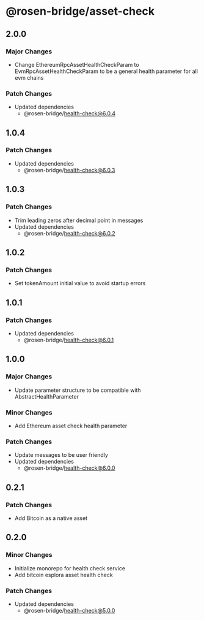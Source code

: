 # @rosen-bridge/asset-check

## 2.0.0

### Major Changes

- Change EthereumRpcAssetHealthCheckParam to EvmRpcAssetHealthCheckParam to be a general health parameter for all evm chains

### Patch Changes

- Updated dependencies
  - @rosen-bridge/health-check@6.0.4

## 1.0.4

### Patch Changes

- Updated dependencies
  - @rosen-bridge/health-check@6.0.3

## 1.0.3

### Patch Changes

- Trim leading zeros after decimal point in messages
- Updated dependencies
  - @rosen-bridge/health-check@6.0.2

## 1.0.2

### Patch Changes

- Set tokenAmount initial value to avoid startup errors

## 1.0.1

### Patch Changes

- Updated dependencies
  - @rosen-bridge/health-check@6.0.1

## 1.0.0

### Major Changes

- Update parameter structure to be compatible with AbstractHealthParameter

### Minor Changes

- Add Ethereum asset check health parameter

### Patch Changes

- Update messages to be user friendly
- Updated dependencies
  - @rosen-bridge/health-check@6.0.0

## 0.2.1

### Patch Changes

- Add Bitcoin as a native asset

## 0.2.0

### Minor Changes

- Initialize monorepo for health check service
- Add bitcoin esplora asset health check

### Patch Changes

- Updated dependencies
  - @rosen-bridge/health-check@5.0.0
